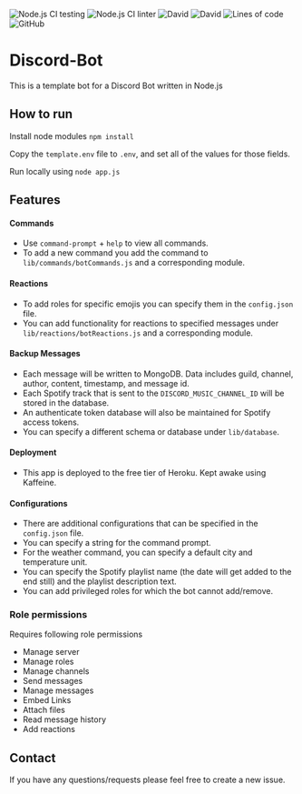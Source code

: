 ![Node.js CI testing](https://github.com/SoorajModi/Discord-Bot/workflows/Node.js%20CI%20testing/badge.svg)
![Node.js CI linter](https://github.com/SoorajModi/Discord-Bot/workflows/Node.js%20CI%20linter/badge.svg)
![David](https://img.shields.io/david/SoorajModi/Discord-Bot?style=plastic)
![David](https://img.shields.io/david/dev/SoorajModi/Discord-Bot?style=plastic)
![Lines of code](https://img.shields.io/tokei/lines/github/SoorajModi/Discord-Bot?style=plastic)
![GitHub](https://img.shields.io/github/license/SoorajModi/Discord-Bot?style=plastic)

# Discord-Bot

This is a template bot for a Discord Bot written in Node.js

## How to run

Install node modules `npm install`

Copy the `template.env` file to `.env`, and set all of the values for those fields.

Run locally using `node app.js`

## Features

#### Commands
- Use `command-prompt` + `help` to view all commands.
- To add a new command you add the command to `lib/commands/botCommands.js` and a corresponding module.

#### Reactions
- To add roles for specific emojis you can specify them in the `config.json` file.
- You can add functionality for reactions to specified messages under `lib/reactions/botReactions.js` and a corresponding module.

#### Backup Messages
- Each message will be written to MongoDB. Data includes guild, channel, author, content, timestamp, and message id.
- Each Spotify track that is sent to the `DISCORD_MUSIC_CHANNEL_ID` will be stored in the database.
- An authenticate token database will also be maintained for Spotify access tokens.
- You can specify a different schema or database under `lib/database`.

#### Deployment
- This app is deployed to the free tier of Heroku. Kept awake using Kaffeine.

#### Configurations
- There are additional configurations that can be specified in the `config.json` file.
- You can specify a string for the command prompt.
- For the weather command, you can specify a default city and temperature unit.
- You can specify the Spotify playlist name (the date will get added to the end still) and the playlist description text.
- You can add privileged roles for which the bot cannot add/remove.

### Role permissions
Requires following role permissions
- Manage server
- Manage roles
- Manage channels
- Send messages
- Manage messages
- Embed Links
- Attach files
- Read message history
- Add reactions

## Contact

If you have any questions/requests please feel free to create a new issue.
